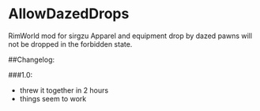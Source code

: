 # AllowDazedDrops
RimWorld mod for sirgzu
Apparel and equipment drop by dazed pawns will not be dropped in the forbidden state.

##Changelog:

###1.0:
* threw it together in 2 hours
* things seem to work
